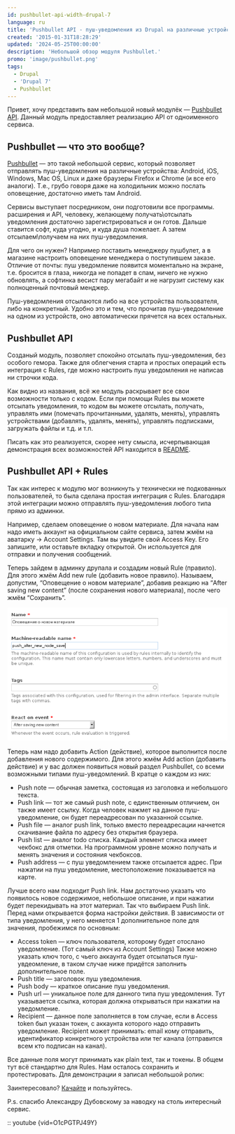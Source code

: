 ```yaml
---
id: pushbullet-api-width-drupal-7
language: ru
title: 'Pushbullet API - пуш-уведомления из Drupal на различные устройства'
created: '2015-01-31T18:28:29'
updated: '2024-05-25T00:00:00'
description: 'Небольшой обзор модуля Pushbullet.'
promo: 'image/pushbullet.png'
tags:
  - Drupal
  - 'Drupal 7'
  - Pushbullet
---
```


Привет, хочу представить вам небольшой новый
модулёк — [Pushbullet API](https://drupal.org/project/pushbullet). Данный модуль
предоставляет реализацию API от одноименного сервиса.

## Pushbullet — что это вообще?

[Pushbullet](https://pushbullet.com) — это такой небольшой сервис, который
позволяет отправлять пуш-уведомления на различные устройства: Android, iOS,
Windows, Mac OS, Linux и даже браузеры Firefox и Chrome (и все его аналоги).
Т.е., грубо говоря даже на холодильник можно послать оповещение, достаточно
иметь там Android.

Сервисы выступает посредником, они подготовили все программы. расширения и API,
человеку, желающему получать\отсылать уведомления достаточно зарегистрироваться
и он готов. Дальше ставится софт, куда угодно, и куда душа пожелает. А затем
отсылаем\получаем на них пуш-уведомления.

Для чего он нужен? Например поставить менеджеру пушбулет, а в магазине настроить
оповещение менеджера о поступившем заказе. Отличие от почты: пуш уведомление
появится моментально на экране, т.е. бросится в глаза, никогда не попадет в
спам, ничего не нужно обновлять, а софтинка весист пару мегабайт и не нагрузит
систему как полноценный почтовый менджер.

Пуш-уведомления отсылаются либо на все устройства пользователя, либо на
конкретный. Удобно это и тем, что прочитав пуш-уведомление на одном из
устройств, оно автоматически прячется на всех остальных.

## Pushbullet API

Созданый модуль, позволяет спокойно отсылать пуш-уведомления, без особого
гемора. Также для облегчения старта и простых операций есть интеграция с Rules,
где можно настроить пуш уведомления не написав ни строчки кода.

Как видно из названия, всё же модуль раскрывает все свои возможности только с
кодом. Если при помощи Rules вы можете отсылать уведомления, то кодом вы можете
отсылать, получать, управлять ими (помечать прочитанными, удалять, менять),
управлять устройствами (добавлять, удалять, менять), управлять подписками,
загружать файлы и т.д. и т.п.

Писать как это реализуется, скорее нету смысла, исчерпывающая демонстрация всех
возможностей API находится
в [README](https://github.com/Niklan/Pushbullet#code-examples).

## Pushbullet API + Rules

Так как интерес к модулю мог возникнуть у технически не подкованных
пользователей, то была сделана простая интеграция с Rules. Благодаря этой
интеграции можно отправлять пуш-уведомления любого типа прямо из админки.

Например, сделаем оповещение о новом материале. Для начала нам надо иметь
аккаунт на официальном сайте сервиса, затем жмём на аватарку -> Account
Settings. Там вы увидите свой Access Key. Его запишите, или оставьте вкладку
открытой. Он используется для отправки и получения сообщений.

Теперь зайдем в админку друпала и создадим новый Rule (правило). Для этого жмём
Add new rule (добавить новое правило). Называем, допустим, “Оповещение о новом
материале”, добавив реакцию на “After saving new content” (после сохранения
нового материала), после чего жмём “Сохранить”.

![Pushbullet Drupal Rules](image/_001.png)

Теперь нам надо добавить Action (действие), которое выполнится после добавления
нового содержимого. Для этого жмём Add action (добавить действие) и у вас должен
появиться новый раздел Pushbullet, со всеми возможными типами пуш-уведомлений. В
кратце о каждом из них:

* Push note — обычная заметка, состоящая из заголовка и небольшого текста.
* Push link — тот же самый push note, с единственным отличием, он также имеет
  ссылку. Когда человек нажмет на данное пуш-уведомление, он будет переадресован
  по указанной ссылке.
* Push file — аналог push link, только вместо переадресации начнется скачивание
  файла по адресу без открытия браузера.
* Push list — аналог todo списка. Каждый элемент списка имеет чекбокс для
  отметки. На программном уровне можно получать и менять значения и состояния
  чекбоксов.
* Push address — с пуш уведомлением также отсылается адрес. При нажатии на пуш
  уведомление, местоположение показывается на карте.

Лучше всего нам подходит Push link. Нам достаточно указать что появилось новое
содержимое, небольшое описание, и при нажатии будет перекидывать на этот
материал. Так что выбираем Push link. Перед нами открывается форма настройки
действия. В зависимости от типа уведомления, у него меняется 1 дополнительное
поле для значения, пробежимся по основным:

* Access token — ключ пользователя, которому будет отослано уведомление. (Тот
  самый ключ из Account Settings) Также можно указать ключ того, с чьего
  аккаунта будет отсылаться пуш-увдеомление, в таком случае ниже придётся
  заполнить дополнительное поле.
* Push title — заголовок пуш уведомления.
* Push body — краткое описание пуш уведомления.
* Push url — уникальное поле для данного типа пуш уведомления. Тут указывается
  ссылка, которая должна открываться при нажатии на уведомление.
* Recipient — данное поле заполняется в том случае, если в Access token был
  указан токен, с аккаунта которого надо отправить уведомление. Recipient может
  принимать: email кому отправить, идентификатор конкретного устройства или тег
  канала (отправится всем кто подписан на канал).

Все данные поля могут принимать как plain text, так и токены. В общем тут всё
стандартно для Rules. Нам осталось сохранить и протестировать. Для демонстрации
я записал небольшой ролик:

Заинтересовало? [Качайте](https://drupal.org/project/pushbullet) и пользуйтесь.

P.s. спасибо Александру Дубовскому за наводку на столь интересный сервис.

:: youtube {vid=O1cPGTPJ49Y}
